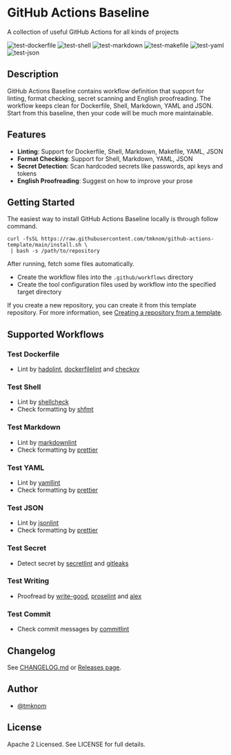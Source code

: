 # GitHub Actions Baseline

A collection of useful GitHub Actions for all kinds of projects

![test-dockerfile](https://github.com/tmknom/github-actions-baseline/actions/workflows/test-dockerfile.yml/badge.svg)
![test-shell](https://github.com/tmknom/github-actions-baseline/actions/workflows/test-shell.yml/badge.svg)
![test-markdown](https://github.com/tmknom/github-actions-baseline/actions/workflows/test-markdown.yml/badge.svg)
![test-makefile](https://github.com/tmknom/github-actions-baseline/actions/workflows/test-makefile.yml/badge.svg)
![test-yaml](https://github.com/tmknom/github-actions-baseline/actions/workflows/test-yaml.yml/badge.svg)
![test-json](https://github.com/tmknom/github-actions-baseline/actions/workflows/test-json.yml/badge.svg)

## Description

GitHub Actions Baseline contains workflow definition that support for linting, format checking, secret scanning and English proofreading.
The workflow keeps clean for Dockerfile, Shell, Markdown, YAML and JSON.
Start from this baseline, then your code will be much more maintainable.

## Features

- **Linting**: Support for Dockerfile, Shell, Markdown, Makefile, YAML, JSON
- **Format Checking**: Support for Shell, Markdown, YAML, JSON
- **Secret Detection**: Scan hardcoded secrets like passwords, api keys and tokens
- **English Proofreading**: Suggest on how to improve your prose

## Getting Started

The easiest way to install GitHub Actions Baseline locally is through follow command.

```shell
curl -fsSL https://raw.githubusercontent.com/tmknom/github-actions-template/main/install.sh \
 | bash -s /path/to/repository
```

After running, fetch some files automatically.

- Create the workflow files into the `.github/workflows` directory
- Create the tool configuration files used by workflow into the specified target directory

If you create a new repository, you can create it from this template repository.
For more information, see [Creating
a repository from a template](https://docs.github.com/en/github/creating-cloning-and-archiving-repositories/creating-a-repository-on-github/creating-a-repository-from-a-template).

## Supported Workflows

### Test Dockerfile

- Lint by [hadolint](https://github.com/hadolint/hadolint), [dockerfilelint](https://github.com/replicatedhq/dockerfilelint) and [checkov](https://github.com/bridgecrewio/checkov)

### Test Shell

- Lint by [shellcheck](https://github.com/koalaman/shellcheck)
- Check formatting by [shfmt](https://github.com/mvdan/sh)

### Test Markdown

- Lint by [markdownlint](https://github.com/DavidAnson/markdownlint)
- Check formatting by [prettier](https://github.com/prettier/prettier)

### Test YAML

- Lint by [yamllint](https://github.com/adrienverge/yamllint)
- Check formatting by [prettier](https://github.com/prettier/prettier)

### Test JSON

- Lint by [jsonlint](https://github.com/zaach/jsonlint)
- Check formatting by [prettier](https://github.com/prettier/prettier)

### Test Secret

- Detect secret by [secretlint](https://github.com/secretlint/secretlint) and [gitleaks](https://github.com/zricethezav/gitleaks)

### Test Writing

- Proofread by [write-good](https://github.com/btford/write-good), [proselint](https://github.com/amperser/proselint) and [alex](https://github.com/get-alex/alex)

### Test Commit

- Check commit messages by [commitlint](https://github.com/conventional-changelog/commitlint)

## Changelog

See [CHANGELOG.md](/CHANGELOG.md) or [Releases page](https://github.com/tmknom/github-actions-baseline/releases).

## Author

- [@tmknom](https://github.com/tmknom/)

## License

Apache 2 Licensed. See LICENSE for full details.
